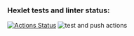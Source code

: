 ### Hexlet tests and linter status:

[![Actions Status](https://github.com/koshkarik/devops-for-programmers-project-lvl1/workflows/hexlet-check/badge.svg)](https://github.com/koshkarik/devops-for-programmers-project-lvl1/actions)
![test and push actions](https://github.com/koshkarik/devops-for-programmers-project-lvl1/a/workflows/push.yml/badge.svg)
